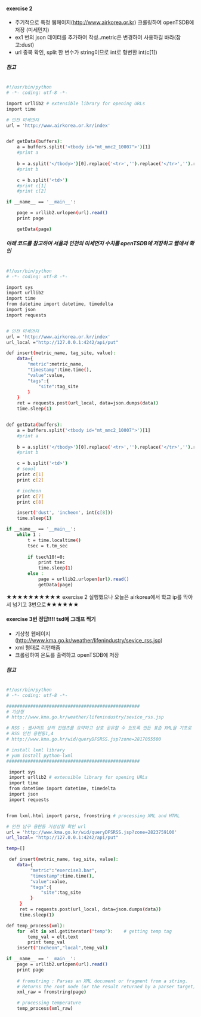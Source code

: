 #### exercise 2
   - 주기적으로 특정 웹페이지(http://www.airkorea.or.kr) 크롤링하여 openTSDB에 저장 (미세먼지)
   - ex1 번의 json 데이터를 추가하여 작성..metric은 변경하여 사용하길 바라(참고:dust)
   - url 중복 확인, split 한 변수가 string이므로 int로 형변환 int(c[1])

##### 참고
```sh

#!/usr/bin/python
# -*- coding: utf-8 -*- 

import urllib2 # extensible library for opening URLs
import time

# 인천 미세먼지 
url = 'http://www.airkorea.or.kr/index'


def getData(buffers):
	a = buffers.split('<tbody id="mt_mmc2_10007">')[1]
	#print a
	
	b = a.split('</tbody>')[0].replace('<tr>','').replace('</tr>','').replace('</td>','')
	#print b

	c = b.split('<td>')
	#print c[1]
	#print c[2]

if __name__ == '__main__':

	page = urllib2.urlopen(url).read()
	print page

	getData(page)

```

##### 아래 코드를 참고하여 서울과 인천의 미세먼지 수치를 openTSDB에 저장하고 웹에서 확인

```sh

#!/usr/bin/python
# -*- coding: utf-8 -*- 

import sys
import urllib2
import time
from datetime import datetime, timedelta
import json
import requests


# 인천 미세먼지 
url = 'http://www.airkorea.or.kr/index'
url_local ="http://127.0.0.1:4242/api/put"

def insert(metric_name, tag_site, value):
	data={
		"metric":metric_name,
		"timestamp":time.time(),
		"value":value,
		"tags":{
			"site":tag_site
		}
	}
	ret = requests.post(url_local, data=json.dumps(data))
	time.sleep(1)


def getData(buffers):
	a = buffers.split('<tbody id="mt_mmc2_10007">')[1]
	#print a
	
	b = a.split('</tbody>')[0].replace('<tr>','').replace('</tr>','').replace('</td>','')
	#print b

	c = b.split('<td>')
	# seoul
	print c[1]
	print c[2]

	# incheon
	print c[7]
	print c[8]

	insert('dust', 'incheon', int(c[8]))
	time.sleep(1)

if __name__ == '__main__':
	while 1 :
		t = time.localtime()
		tsec = t.tm_sec
		
		if tsec%10!=0:
			print tsec
			time.sleep(1)
		else :
			page = urllib2.urlopen(url).read()
			getData(page)

```
★★★★★★★★★★ exercise 2 실행했으나 오늘은 airkorea에서 학교 ip를 막아서 넘기고 3번으로★★★★★★


#### exercise 3번 정답!!!!    tsd에 그래프 찍기
   - 기상청 웹페이지(http://www.kma.go.kr/weather/lifenindustry/sevice_rss.jsp) 
   - xml 형태로 리턴해줌
   - 크롤링하여 온도를 출력하고 openTSDB에 저장

##### 참고
```sh

#!/usr/bin/python
# -*- coding: utf-8 -*- 

##################################################
# 기상청
# http://www.kma.go.kr/weather/lifenindustry/sevice_rss.jsp

# RSS : 웹사이트 상의 컨텐츠를 요약하고 상호 공유할 수 있도록 만든 표준 XML을 기초로 만들어진 데이터 형식
# RSS 인천 용현동1,4
# http://www.kma.go.kr/wid/queryDFSRSS.jsp?zone=2817055500

# install lxml library
# yum install python-lxml
##################################################

 import sys
 import urllib2 # extensible library for opening URLs
 import time
 from datetime import datetime, timedelta
 import json
 import requests


from lxml.html import parse, fromstring # processing XML and HTML

# 인천 남구 용현동 기상상황 확인 url
url = 'http://www.kma.go.kr/wid/queryDFSRSS.jsp?zone=2823759100'
url_local= "http://127.0.0.1:4242/api/put"

temp=[]

 def insert(metric_name, tag_site, value):
    data={
         "metric":"exercise3.bar",
         "timestamp":time.time(),
         "value":value,
         "tags":{
             "site":tag_site
         }
     }
     ret = requests.post(url_local, data=json.dumps(data))
     time.sleep(1)

def temp_process(xml):
	for  elt in xml.getiterator("temp"):	# getting temp tag 
		temp_val = elt.text
		print temp_val
	insert("Incheon","local",temp_val)

if __name__ == '__main__':
	page = urllib2.urlopen(url).read()
	print page
	
	# fromstring : Parses an XML document or fragment from a string. 
	# Returns the root node (or the result returned by a parser target).
	xml_raw = fromstring(page)

	# processing temperature
	temp_process(xml_raw)
```
